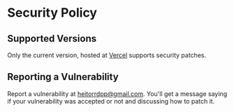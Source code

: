 # Security Policy

## Supported Versions

Only the current version, hosted at [Vercel](https://chess-game-sooty.vercel.app/) supports security patches.

## Reporting a Vulnerability

Report a vulnerability at heitorrdpp@gmail.com. You'll get a message saying if your vulnerability was accepted or not and discussing how to patch it.
